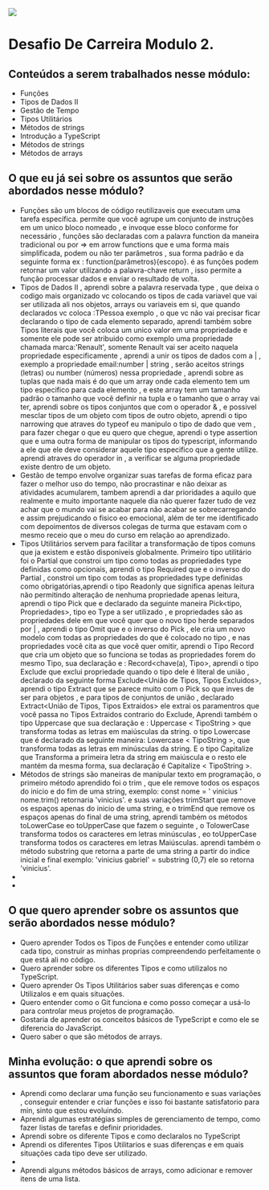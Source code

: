 ![](https://i.imgur.com/xG74tOh.png)

# Desafio De Carreira Modulo 2.

## Conteúdos a serem trabalhados nesse módulo:

- Funções 
- Tipos de Dados II 
- Gestão de Tempo 
- Tipos Utilitários 
- Métodos de strings
- Introdução a TypeScript
- Métodos de strings
- Métodos de arrays

## O que eu já sei sobre os assuntos que serão abordados nesse módulo?

- Funções são um blocos de código reutilizaveis que executam uma tarefa específica. permite que você agrupe um conjunto de instruções em um unico bloco nomeado , e invoque esse bloco conforme for necessário , funções são declaradas com a palavra function da maneira tradicional  ou por => em arrow functions que e uma forma mais simplificada, podem ou não ter parâmetros , sua forma padrão e da seguinte forma ex : function(parâmetros){escopo}. é as funções podem retornar um valor utilizando a palavra-chave return , isso permite a função processar dados e enviar o resultado de volta.   
- Tipos de Dados II , aprendi sobre a palavra reservada type , que deixa o codigo mais organizado vc colocando os tipos de cada variavel que vai ser utilizada ali nos objetos, arrays ou variaveis em si, que quando declarados vc coloca :TPessoa exemplo , o que vc não vai precisar ficar declarando o tipo de cada elemento separado, aprendi também sobre Tipos literais que você coloca um unico valor em uma propriedade e somente ele pode ser atribuido como exemplo uma propriedade chamada marca:'Renault', somente Renault vai ser aceito naquela propriedade especificamente , aprendi a unir os tipos de dados com a | , exemplo a propriedade email:number | string  , serão aceitos strings (letras) ou number (números) nessa propriedade , aprendi sobre as tuplas que nada mais é do que um array onde cada elemento tem um tipo especifico para cada elemento , e este array tem um tamanho padrão o tamanho que você definir na tupla e o tamanho que o array vai ter, aprendi sobre os tipos conjuntos que com o operador & , e possivel mesclar tipos de um objeto com tipos de outro objeto, aprendi o tipo narrowing que atraves do typeof eu manipulo o tipo de dado que vem , para fazer chegar o que eu quero que chegue, aprendi o type assertion que e uma outra forma de manipular os tipos do typescript, informando a ele que ele deve considerar aquele tipo especifico que a gente utilize. aprendi atraves do operador in , a verificar se alguma propriedade existe dentro de um objeto. 
- Gestão de tempo envolve organizar suas tarefas de forma eficaz para fazer o melhor uso do tempo, não procrastinar e não deixar as atividades acumularem, tambem aprendi a dar prioridades a aquilo que realmente e muito importante naquele dia não querer fazer tudo de vez achar que o mundo vai se acabar para não acabar se sobrecarregando e assim prejudicando o fisico eo emocional, além de ter me identificado com depoimentos de diversos colegas de turma que estavam com o mesmo receio que o meu do curso em relação ao aprendizado. 
- Tipos Utilitários servem para facilitar a transformação de tipos comuns que ja existem e estão disponiveis globalmente. Primeiro tipo utilitário foi o Partial que constroi um tipo como todas as propriedades type definidas como opcionais, aprendi o tipo Required que e o inverso do Partial , constroi um tipo com todas as propriedades type definidas como obrigatórias,aprendi o tipo Readonly que significa apenas leitura não permitindo alteração de nenhuma propriedade apenas leitura, aprendi o tipo Pick que e declarado da seguinte maneira Pick<tipo, Propriedades>, tipo eo Type a ser utilizado , e propriedades são as propriedades dele em que você quer que o novo tipo herde separados por | , aprendi o tipo Omit que e o inverso do Pick , ele cria um novo modelo com todas as propriedades do que é colocado no tipo , e nas propriedades você cita as que você quer omitir, aprendi o Tipo Record que cria um objeto que  so funciona se todas as propriedades forem do mesmo Tipo, sua declaração e : Record<chave(a), Tipo>, aprendi o tipo Exclude que exclui propriedade quando o tipo dele é literal de união , declarado da seguinte forma Exclude<União de Tipos, Tipos Excluidos>, aprendi o tipo Extract que se parece muito com o Pick so que inves de ser para objetos , e para tipos de conjuntos de união , declarado Extract<União de Tipos, Tipos Extraidos> ele extrai os paramentros que você passa no Tipos Extraidos contrario do Exclude, Aprendi também o tipo Uppercase que sua declaração e : Uppercase < TipoString > que transforma todas as letras em maiúsculas da string. o tipo Lowercase que é declarado da seguinte maneira: Lowercase < TipoString >, que transforma todas as letras em minúsculas da string. E o tipo Capitalize que Transforma a primeira letra da string em maiúscula e o resto ele mantém da mesma forma, sua declaração é Capitalize < TipoString >.
- Métodos de strings são maneiras de manipular texto em programação, o primeiro método aprendido foi o trim , que ele remove todos os espaços do inicio e do fim de uma string, exemplo: const nome = ' vinicius ' nome.trim() retornaria 'vinicius'. e suas variações trimStart que remove os espaços apenas do inicio de uma string, e o trimEnd que remove os espaços apenas do final de uma string, aprendi também os métodos toLowerCase eo toUpperCase que fazem o seguinte , o TolowerCase transforma todos os caracteres em letras minúsculas , eo toUpperCase transforma todos os caracteres em letras Maiúsculas. aprendi também o método substring que retorna a parte de uma string a partir do indice inicial e final exemplo: 'vinicius gabriel' = substring (0,7) ele so retorna 'vinicius'. 
- 
- 

## O que quero aprender sobre os assuntos que serão abordados nesse módulo?

- Quero aprender Todos os Tipos de Funções e entender como utilizar cada tipo, construir as minhas proprias compreendendo perfeitamente o que está ali no código. 
- Quero aprender sobre os diferentes Tipos e como utilizalos no TypeScript. 
- Quero aprender Os Tipos Utilitários saber suas diferenças e como Utilizalos e em quais situações. 
- Quero entender como o Git funciona e como posso começar a usá-lo para controlar meus projetos de programação.
- Gostaria de aprender os conceitos básicos de TypeScript e como ele se diferencia do JavaScript.
- Quero saber o que são métodos de arrays.

## Minha evolução: o que aprendi sobre os assuntos que foram abordados nesse módulo?

- Aprendi como declarar uma função seu funcionamento e suas variações , conseguir entender e criar funções e isso foi bastante satisfatorio para min, sinto que estou evoluindo. 
- Aprendi algumas estratégias simples de gerenciamento de tempo, como fazer listas de tarefas e definir prioridades.
- Aprendi sobre os diferente Tipos e como declaralos no TypeScript 
- Aprendi os diferentes Tipos Utilitarios e suas diferenças e em quais situações cada tipo deve ser utilizado. 
- 
- Aprendi alguns métodos básicos de arrays, como adicionar e remover itens de uma lista.
